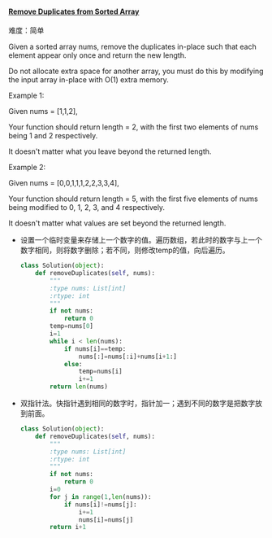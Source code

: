 #### [Remove Duplicates from Sorted Array](https://leetcode-cn.com/problems/remove-duplicates-from-sorted-array/)

难度：简单

Given a sorted array nums, remove the duplicates in-place such that each element appear only once and return the new length.



Do not allocate extra space for another array, you must do this by modifying the input array in-place with O(1) extra memory.



Example 1:

Given nums = [1,1,2],



Your function should return length = 2, with the first two elements of nums being 1 and 2 respectively.



It doesn't matter what you leave beyond the returned length.

Example 2:

Given nums = [0,0,1,1,1,2,2,3,3,4],



Your function should return length = 5, with the first five elements of nums being modified to 0, 1, 2, 3, and 4 respectively.



It doesn't matter what values are set beyond the returned length.

- 设置一个临时变量来存储上一个数字的值。遍历数组，若此时的数字与上一个数字相同，则将数字删除；若不同，则修改temp的值，向后遍历。

  ```python
  class Solution(object):
      def removeDuplicates(self, nums):
          """
          :type nums: List[int]
          :rtype: int
          """
          if not nums:
              return 0
          temp=nums[0]
          i=1
          while i < len(nums):
              if nums[i]==temp:
                  nums[:]=nums[:i]+nums[i+1:]
              else:
                  temp=nums[i]
                  i+=1
          return len(nums)
  ```

- 双指针法。快指针遇到相同的数字时，指针加一；遇到不同的数字是把数字放到前面。

  ```python
  class Solution(object):
      def removeDuplicates(self, nums):
          """
          :type nums: List[int]
          :rtype: int
          """
          if not nums:
              return 0
          i=0
          for j in range(1,len(nums)):
              if nums[i]!=nums[j]:
                  i+=1
                  nums[i]=nums[j]
          return i+1
  ```

  